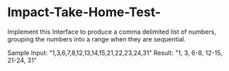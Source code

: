 # Impact-Take-Home-Test-

Implement this Interface to produce a comma delimited list of numbers,  
grouping the numbers into a range when they are sequential.  

Sample Input: "1,3,6,7,8,12,13,14,15,21,22,23,24,31"
Result: "1, 3, 6-8, 12-15, 21-24, 31"
